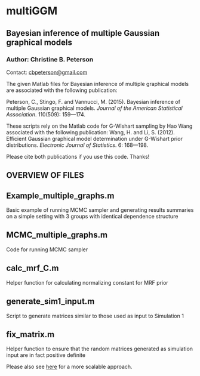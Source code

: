 # multiGGM
## Bayesian inference of multiple Gaussian graphical models

### Author: Christine B. Peterson

Contact: cbpeterson@gmail.com

The given Matlab files for Bayesian inference of multiple graphical models 
are associated with the following publication:

Peterson, C., Stingo, F. and Vannucci, M. (2015). Bayesian inference of multiple
Gaussian graphical models. *Journal of the American Statistical Association*.
110(509): 159—174.

These scripts rely on the Matlab code for G-Wishart sampling by Hao Wang associated with the following publication:
Wang, H. and Li, S. (2012). Efficient Gaussian graphical model determination
under G-Wishart prior distributions. *Electronic Journal of Statistics*.
6: 168—198.

Please cite both publications if you use this code. Thanks!


## OVERVIEW OF FILES


## Example_multiple_graphs.m
Basic example of running MCMC sampler and generating results summaries
on a simple setting with 3 groups with identical dependence structure


## MCMC_multiple_graphs.m
Code for running MCMC sampler


## calc_mrf_C.m
Helper function for calculating normalizing constant for MRF prior


## generate_sim1_input.m
Script to generate matrices similar to those used as input to Simulation 1


## fix_matrix.m
Helper function to ensure that the random matrices generated as simulation
input are in fact positive definite

Please also see [here](https://github.com/cbpeterson/scalable_multiGGM) for a more scalable approach.
